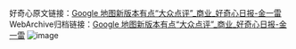 好奇心原文链接：[Google 地图新版本有点“大众点评”_商业_好奇心日报-金一雷](https://www.qdaily.com/articles/3985.html)
WebArchive归档链接：[Google 地图新版本有点“大众点评”_商业_好奇心日报-金一雷](http://web.archive.org/web/20190623153359/https://www.qdaily.com/articles/3985.html)
![image](http://ww3.sinaimg.cn/large/007d5XDpgy1g3vdrrbsacj30u02ryno1)